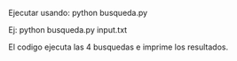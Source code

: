Ejecutar usando: python busqueda.py <nombre archivo>

Ej: python busqueda.py input.txt
 
El codigo ejecuta las 4 busquedas e imprime los resultados.
